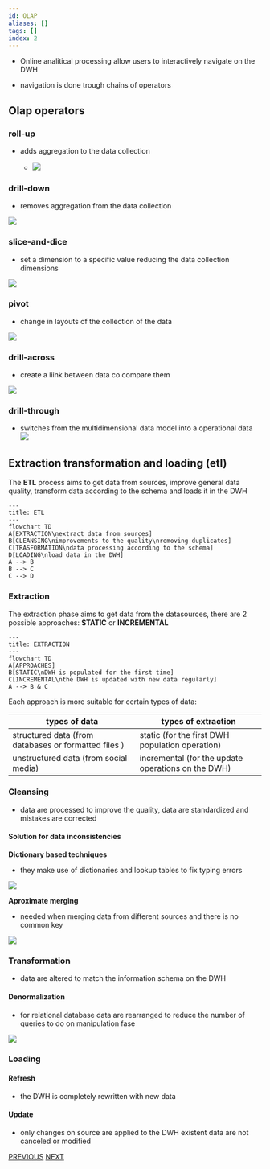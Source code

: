 ```yaml
---
id: OLAP
aliases: []
tags: []
index: 2
---
```


-  Online analitical processing allow users to interactively navigate on the DWH

- navigation is done trough chains of operators

## Olap operators

### roll-up

- adds aggregation to the data collection

	- ![](datamining/Pasted_image_20231005143104.png)

### drill-down

- removes aggregation from the data collection

 ![](datamining/Pasted_image_20231005143041.png)

### slice-and-dice

- set a dimension to a specific value reducing the data collection dimensions

![](datamining/Pasted_image_20231005143020.png)

### pivot

 - change in layouts of the collection of the data

 ![](datamining/Pasted_image_20231005143426.png)

### drill-across

 - create a liink between data co compare them

 ![](datamining/Pasted_image_20231005143524.png)

### drill-through

 - switches from the multidimensional data model into a operational data
 ![](datamining/Pasted_image_20231005143844.png)

## Extraction transformation and loading (etl)

The **ETL** process aims to get data from sources, improve general data quality, transform data according to the schema and loads it in the DWH


```mermaid
---
title: ETL
---
flowchart TD
A[EXTRACTION\nextract data from sources]
B[CLEANSING\nimprovements to the quality\nremoving duplicates]
C[TRASFORMATION\ndata processing according to the schema]
D[LOADING\nload data in the DWH]
A --> B
B --> C
C --> D
```

### Extraction

The extraction phase aims to get data from the datasources, there are 2 possible approaches: **STATIC**  or **INCREMENTAL**


```mermaid
---
title: EXTRACTION
---
flowchart TD
A[APPROACHES]
B[STATIC\nDWH is populated for the first time]
C[INCREMENTAL\nthe DWH is updated with new data regularly]
A --> B & C
```

Each approach is more suitable for certain types of data:

| types of data                                        | types of extraction                             |
|------------------------------------------------------|-------------------------------------------------|
| structured data (from databases or formatted files ) | static (for the first DWH population operation) |
| unstructured data (from social media)                | incremental (for the update operations on the DWH)|

### Cleansing

- data are processed to improve the quality, data are standardized and mistakes are corrected

#### Solution for data inconsistencies

**Dictionary based techniques**

- they make use of dictionaries and lookup tables to fix typing errors

![](datamining/Pasted_image_20231008181755.png)

**Aproximate merging**

- needed when merging data from different sources and there is no common key

![](datamining/Pasted_image_20231008181831.png)
### Transformation

- data are altered to match the information schema on the DWH

#### Denormalization

 - for relational database data are rearranged to reduce the number of queries to do on manipulation fase

![](datamining/Pasted_image_20231005150109.png)

### Loading

#### Refresh

- the DWH is completely rewritten with new data
#### Update

- only changes on source are applied to the DWH existent data are not canceled or modified

[PREVIOUS](BUSINESS_INTELLIGENCE_AND_DATA_WAREHOUSE.md) [NEXT](datamining/DATA_LAKES.md)
